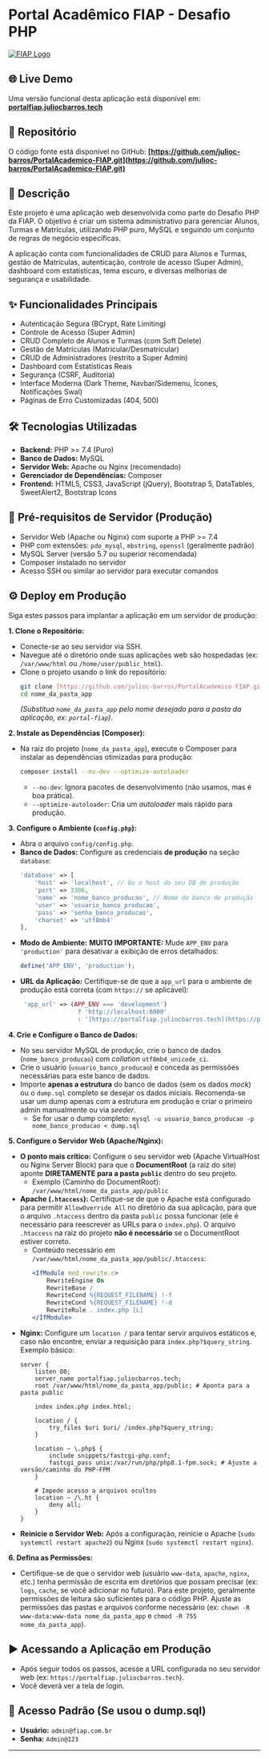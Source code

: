 # Portal Acadêmico FIAP - Desafio PHP

[![FIAP Logo](https://www.fiap.com.br/wp-content/themes/fiap/assets/images/logo-fiap.svg)](https://www.fiap.com.br)

## 🌐 Live Demo

Uma versão funcional desta aplicação está disponível em:
**[portalfiap.juliocbarros.tech](http://portalfiap.juliocbarros.tech)**

## 🔗 Repositório

O código fonte está disponível no GitHub:
**[https://github.com/julioc-barros/PortalAcademico-FIAP.git](https://github.com/julioc-barros/PortalAcademico-FIAP.git)**

## 📝 Descrição

Este projeto é uma aplicação web desenvolvida como parte do Desafio PHP da FIAP. O objetivo é criar um sistema administrativo para gerenciar Alunos, Turmas e Matrículas, utilizando PHP puro, MySQL e seguindo um conjunto de regras de negócio específicas.

A aplicação conta com funcionalidades de CRUD para Alunos e Turmas, gestão de Matrículas, autenticação, controle de acesso (Super Admin), dashboard com estatísticas, tema escuro, e diversas melhorias de segurança e usabilidade.

## ✨ Funcionalidades Principais

* Autenticação Segura (BCrypt, Rate Limiting)
* Controle de Acesso (Super Admin)
* CRUD Completo de Alunos e Turmas (com Soft Delete)
* Gestão de Matrículas (Matricular/Desmatricular)
* CRUD de Administradores (restrito a Super Admin)
* Dashboard com Estatísticas Reais
* Segurança (CSRF, Auditoria)
* Interface Moderna (Dark Theme, Navbar/Sidemenu, Ícones, Notificações Swal)
* Páginas de Erro Customizadas (404, 500)

## 🛠️ Tecnologias Utilizadas

* **Backend:** PHP >= 7.4 (Puro)
* **Banco de Dados:** MySQL
* **Servidor Web:** Apache ou Nginx (recomendado)
* **Gerenciador de Dependências:** Composer
* **Frontend:** HTML5, CSS3, JavaScript (jQuery), Bootstrap 5, DataTables, SweetAlert2, Bootstrap Icons

## 🚀 Pré-requisitos de Servidor (Produção)

* Servidor Web (Apache ou Nginx) com suporte a PHP >= 7.4
* PHP com extensões: `pdo_mysql`, `mbstring`, `openssl` (geralmente padrão)
* MySQL Server (versão 5.7 ou superior recomendada)
* Composer instalado no servidor
* Acesso SSH ou similar ao servidor para executar comandos

## ⚙️ Deploy em Produção

Siga estes passos para implantar a aplicação em um servidor de produção:

**1. Clone o Repositório:**

* Conecte-se ao seu servidor via SSH.
* Navegue até o diretório onde suas aplicações web são hospedadas (ex: `/var/www/html` ou `/home/user/public_html`).
* Clone o projeto usando o link do repositório:
    ```bash
    git clone [https://github.com/julioc-barros/PortalAcademico-FIAP.git](https://github.com/julioc-barros/PortalAcademico-FIAP.git) nome_da_pasta_app
    cd nome_da_pasta_app
    ```
    *(Substitua `nome_da_pasta_app` pelo nome desejado para a pasta da aplicação, ex: `portal-fiap`)*.

**2. Instale as Dependências (Composer):**

* Na raiz do projeto (`nome_da_pasta_app`), execute o Composer para instalar as dependências otimizadas para produção:
    ```bash
    composer install --no-dev --optimize-autoloader
    ```
    * `--no-dev`: Ignora pacotes de desenvolvimento (não usamos, mas é boa prática).
    * `--optimize-autoloader`: Cria um *autoloader* mais rápido para produção.

**3. Configure o Ambiente (`config.php`):**

* Abra o arquivo `config/config.php`.
* **Banco de Dados:** Configure as credenciais **de produção** na seção `database`:
    ```php
    'database' => [
        'host' => 'localhost', // Ou o host do seu DB de produção
        'port' => 3306,
        'name' => 'nome_banco_producao', // Nome do banco de produção
        'user' => 'usuario_banco_producao',
        'pass' => 'senha_banco_producao',
        'charset' => 'utf8mb4'
    ],
    ```
* **Modo de Ambiente:** **MUITO IMPORTANTE:** Mude `APP_ENV` para `'production'` para desativar a exibição de erros detalhados:
    ```php
    define('APP_ENV', 'production');
    ```
* **URL da Aplicação:** Certifique-se de que a `app_url` para o ambiente de produção está correta (com `https://` se aplicável):
    ```php
     'app_url' => (APP_ENV === 'development') 
                    ? 'http://localhost:8000' 
                    : '[https://portalfiap.juliocbarros.tech](https://portalfiap.juliocbarros.tech)' // Sua URL de produção
    ```

**4. Crie e Configure o Banco de Dados:**

* No seu servidor MySQL de produção, crie o banco de dados (`nome_banco_producao`) com *collation* `utf8mb4_unicode_ci`.
* Crie o usuário (`usuario_banco_producao`) e conceda as permissões necessárias para este banco de dados.
* Importe **apenas a estrutura** do banco de dados (sem os dados *mock*) ou o `dump.sql` completo se desejar os dados iniciais. Recomenda-se usar um dump apenas com a estrutura em produção e criar o primeiro admin manualmente ou via *seeder*.
    * Se for usar o dump completo: `mysql -u usuario_banco_producao -p nome_banco_producao < dump.sql`

**5. Configure o Servidor Web (Apache/Nginx):**

* **O ponto mais crítico:** Configure o seu servidor web (Apache VirtualHost ou Nginx Server Block) para que o **DocumentRoot** (a raiz do site) aponte **DIRETAMENTE para a pasta `public`** dentro do seu projeto.
    * Exemplo (Caminho do DocumentRoot): `/var/www/html/nome_da_pasta_app/public`
* **Apache (`.htaccess`):** Certifique-se de que o Apache está configurado para permitir `AllowOverride All` no diretório da sua aplicação, para que o arquivo `.htaccess` dentro da pasta `public` possa funcionar (ele é necessário para reescrever as URLs para o `index.php`). O arquivo `.htaccess` na raiz do projeto **não é necessário** se o DocumentRoot estiver correto.
    * Conteúdo necessário em `/var/www/html/nome_da_pasta_app/public/.htaccess`:
        ```apache
        <IfModule mod_rewrite.c>
            RewriteEngine On
            RewriteBase / 
            RewriteCond %{REQUEST_FILENAME} !-f
            RewriteCond %{REQUEST_FILENAME} !-d
            RewriteRule . index.php [L]
        </IfModule>
        ```
* **Nginx:** Configure um `location /` para tentar servir arquivos estáticos e, caso não encontre, enviar a requisição para `index.php?$query_string`. Exemplo básico:
    ```nginx
    server {
        listen 80;
        server_name portalfiap.juliocbarros.tech;
        root /var/www/html/nome_da_pasta_app/public; # Aponta para a pasta public

        index index.php index.html;

        location / {
            try_files $uri $uri/ /index.php?$query_string;
        }

        location ~ \.php$ {
            include snippets/fastcgi-php.conf;
            fastcgi_pass unix:/var/run/php/php8.1-fpm.sock; # Ajuste a versão/caminho do PHP-FPM
        }

        # Impede acesso a arquivos ocultos
        location ~ /\.ht {
            deny all;
        }
    }
    ```
* **Reinicie o Servidor Web:** Após a configuração, reinicie o Apache (`sudo systemctl restart apache2`) ou Nginx (`sudo systemctl restart nginx`).

**6. Defina as Permissões:**

* Certifique-se de que o servidor web (usuário `www-data`, `apache`, `nginx`, etc.) tenha permissão de escrita em diretórios que possam precisar (ex: `logs`, `cache`, se você adicionar no futuro). Para este projeto, geralmente permissões de leitura são suficientes para o código PHP. Ajuste as permissões das pastas e arquivos conforme necessário (ex: `chown -R www-data:www-data nome_da_pasta_app` e `chmod -R 755 nome_da_pasta_app`).

## ▶️ Acessando a Aplicação em Produção

* Após seguir todos os passos, acesse a URL configurada no seu servidor web (ex: `https://portalfiap.juliocbarros.tech`).
* Você deverá ver a tela de login.

## 🔑 Acesso Padrão (Se usou o dump.sql)

* **Usuário:** `admin@fiap.com.br`
* **Senha:** `Admin@123`

---